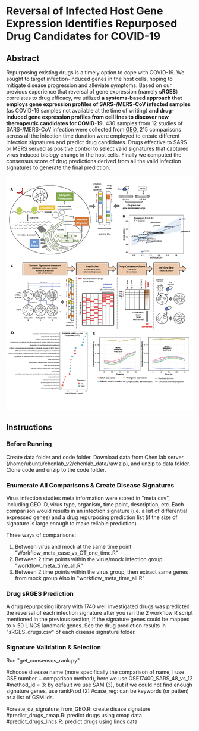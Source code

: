 # Reversal of Infected Host Gene Expression Identifies Repurposed Drug Candidates for COVID-19

## Abstract
Repurposing existing drugs is a timely option to cope with COVID-19. We sought to target infection-induced genes in the host cells, hoping to mitigate disease progression and alleviate symptoms. Based on our previous experience that reversal of gene expression (namely **sRGES**) correlates to drug efficacy, we utilized **a systems-based approach that employs gene expression profiles of SARS-/MERS-CoV infected samples** (as COVID-19 samples not available at the time of writing) **and drug-induced gene expression profiles from cell lines to discover new thereapeutic candidates for COVID-19**. 430 samples from 12 studies of SARS-/MERS-CoV infection were collected from [GEO](https://www.ncbi.nlm.nih.gov/geo/), 215 comparisons across all the infection time duration were employed to create different infection signatures and predict drug candidates. Drugs effective to SARS or MERS served as positive control to select valid signatures that captured virus induced biology change in the host cells. Finally we computed the consensus score of drug predictions derived from all the valid infection signatures to generate the final prediction.

![](Figure_1.png)

## Instructions

### Before Running
Create data folder and code folder. Download data from Chen lab server (/home/ubuntu/chenlab_v2/chenlab_data/raw.zip), and unzip to data folder. Clone code and unzip to the code folder.

### Enumerate All Comparisons & Create Disease Signatures
Virus infection studies meta information were stored in "meta.csv", including GEO ID, virus type, organism, time point, description, etc. Each comparison would results in an infection signature (i.e. a list of differential expressed genes) and a drug repurposing prediction list (if the size of signature is large enough to make reliable prediction).

Three ways of comparisons:
1. Between virus and mock at the same time point
"Workflow_meta_case_vs_CT_one_time.R"
2. Between 2 time points within the virus/mock infection group
"workflow_meta_time_all.R"
3. Between 2 time points within the virus group, then extract same genes from mock group
Also in "workflow_meta_time_all.R"

### Drug sRGES Prediction
A drug repurposing library with 1740 well investigated drugs was predicted the reversal of each infection signature after you ran the 2 workflow R script mentioned in the previous section, if the signature genes could be mapped to > 50 LINCS landmark genes. See the drug prediction results in "sRGES_drugs.csv" of each disease signature folder.

### Signature Validation & Selection
Run "get_consensus_rank.py"




#choose disease name (more specifically the comparison of name, I use GSE number + comparison method), here we use GSE17400_SARS_48_vs_12
#method_id = 3: by default we use SAM (3), but if we could not find enough signature genes, use rankProd (2)
#case_reg: can be keywords (or patten) or a list of GSM ids.

#create_dz_signature_from_GEO.R: create disase signature
#predict_drugs_cmap.R: predict drugs using cmap data
#predict_drugs_lincs:R: predict drugs using lincs data

